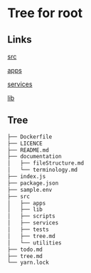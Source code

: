 # Tree for root
## Links
[src](src/tree.md)

[apps](src/apps/tree.md)

[services](src/services/tree.md)

[lib](src/lib/tree.md)


## Tree
```bash
├── Dockerfile
├── LICENCE
├── README.md
├── documentation
│   ├── fileStructure.md
│   └── terminology.md
├── index.js
├── package.json
├── sample.env
├── src
│   ├── apps
│   ├── lib
│   ├── scripts
│   ├── services
│   ├── tests
│   ├── tree.md
│   └── utilities
├── todo.md
├── tree.md
└── yarn.lock

```
